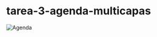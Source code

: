 # tarea-3-agenda-multicapas

![Agenda](https://user-images.githubusercontent.com/94939445/174134851-77e65a83-0960-43d4-89ab-0082ca91f128.png)
